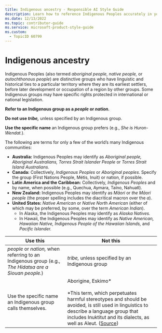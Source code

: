 ```yaml
---
title: Indigenous ancestry - Responsible AI Style Guide
description: Learn how to reference Indigenous Peoples accurately in your content. This guide provides preferred terminology and emphasizes the importance of using specific names and respectful language when referring to Indigenous groups worldwide.
ms.date: 12/13/2022
ms.topic: contributor-guide
ms.service: microsoft-product-style-guide
ms.custom:
  - TopicID 60799
---
```



# Indigenous ancestry

Indigenous Peoples (also termed _aboriginal people, native people,_ or _autochthonous people_) are distinctive groups who have linguistic and historical ties to a particular territory where they are its earliest settlers, before later development or occupation of a region by other groups. Some Indigenous groups may have specific rights protected in international or national legislation.  

**Refer to an Indigenous group as a _people_ or _nation._**  

**Do not use _tribe,_** unless specified by an Indigenous group.  

**Use the specific name** an Indigenous group prefers (e.g., _She is Huron-Wendat._).

The following are terms for only a few of the world’s many Indigenous communities:

- **Australia:** Indigenous Peoples may identify as _Aboriginal people, Aboriginal Australians, Torres Strait Islander People_ or _Torres Strait Island Australians._  
- **Canada:** Collectively, _Indigenous Peoples_ or _Aboriginal peoples_. Specify the group (First Nations People, Métis, Inuit) or nation, if possible.  
- **Latin America and the Caribbean:** Collectively, _Indigenous Peoples_ and by name, when possible (e.g., Quechua, Aymara, Taíno, Nahuatl).
- **New Zealand:** Indigenous Peoples may identify as _Māori_ or _the Māori people_ (the proper spelling includes the diacritical macron over the _a_).
- **United States:** _Native American_ or _Native North American_ (either of which may be preferred, by some, over the term _American Indian_).  
  - In Alaska, the Indigenous Peoples may identify as _Alaska Natives._  
  - In Hawaii, the Indigenous Peoples may identify as _Native American, Hawaiian Native, Indigenous People of the Hawaiian Islands,_ and _Pacific Islander._

| Use this                                                                 | Not this                                                                 |
|--------------------------------------------------------------------------|--------------------------------------------------------------------------|
| _people_ or _nation,_ when referring to an Indigenous group (e.g., _The Hidatsa are a Siouan people._) | _tribe,_ unless specified by an Indigenous group                         |
| Use the specific name an Indigenous group calls themselves.              | Aborigine, Eskimo*   <br/> <br/> *This term, which perpetuates harmful stereotypes and should be avoided, is still used in linguistics to describe a language group that includes Inuktitut and its dialects, as well as Aleut. ([Source](https://www.thecanadianencyclopedia.ca/en/article/eskimo#:~:text=%20Eskimo%20%201%20Origin%20of%20the%20Term.,popularity%20in%20the%20United%20States%20in...%20More%20))                                                    |

